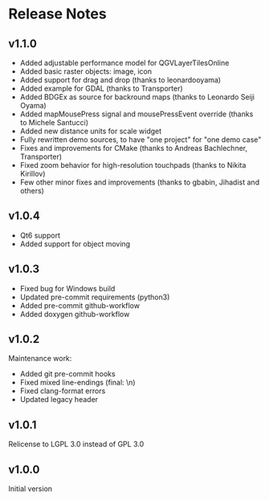 # Release Notes


## v1.1.0

- Added adjustable performance model for QGVLayerTilesOnline
- Added basic raster objects: image, icon
- Added support for drag and drop (thanks to leonardooyama)
- Added example for GDAL (thanks to Transporter)
- Added BDGEx as source for backround maps (thanks to Leonardo Seiji Oyama)
- Added mapMousePress signal and mousePressEvent override (thanks to Michele Santucci)
- Added new distance units for scale widget
- Fully rewritten demo sources, to have "one project" for "one demo case"
- Fixes and improvements for CMake (thanks to Andreas Bachlechner, Transporter)
- Fixed zoom behavior for high-resolution touchpads (thanks to Nikita Kirillov)
- Few other minor fixes and improvements (thanks to gbabin, Jihadist and others)

## v1.0.4

- Qt6 support
- Added support for object moving

## v1.0.3

- Fixed bug for Windows build
- Updated pre-commit requirements (python3)
- Added pre-commit github-workflow
- Added doxygen github-workflow

## v1.0.2

Maintenance work:
 - Added git pre-commit hooks
 - Fixed mixed line-endings (final: \n)
 - Fixed clang-format errors
 - Updated legacy header

## v1.0.1

Relicense to LGPL 3.0 instead of GPL 3.0

## v1.0.0

Initial version
